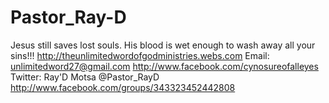Pastor_Ray-D
============

Jesus still saves lost souls. His blood is wet enough to wash away all your sins!!!  http://theunlimitedwordofgodministries.webs.com    Email: unlimitedword27@gmail.com  http://www.facebook.com/cynosureofalleyes  Twitter: Ray'D Motsa @Pastor_RayD   http://www.facebook.com/groups/343323452442808
